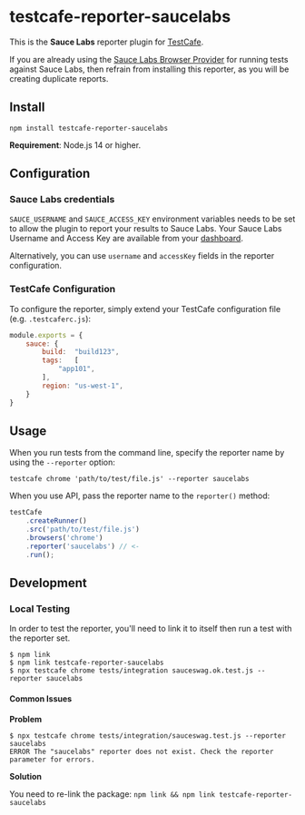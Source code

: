# testcafe-reporter-saucelabs

This is the **Sauce Labs** reporter plugin for [TestCafe](http://devexpress.github.io/testcafe).

If you are already using
the [Sauce Labs Browser Provider](https://github.com/DevExpress/testcafe-browser-provider-saucelabs) for running tests
against Sauce Labs, then refrain from installing this reporter, as you will be creating duplicate reports.

## Install

```
npm install testcafe-reporter-saucelabs
```

**Requirement**: Node.js 14 or higher.

## Configuration

### Sauce Labs credentials

`SAUCE_USERNAME` and `SAUCE_ACCESS_KEY` environment variables needs to be set to allow the plugin to report your results
to Sauce Labs. Your Sauce Labs Username and Access Key are available from your
[dashboard](https://app.saucelabs.com/user-settings).

Alternatively, you can use `username` and `accessKey` fields in the reporter configuration.

### TestCafe Configuration

To configure the reporter, simply extend your TestCafe configuration file (e.g. `.testcaferc.js`):

```js
module.exports = {
    sauce: {
        build:  "build123",
        tags:   [
            "app101",
        ],
        region: "us-west-1",
    }
}
```

## Usage

When you run tests from the command line, specify the reporter name by using the `--reporter` option:

```
testcafe chrome 'path/to/test/file.js' --reporter saucelabs
```

When you use API, pass the reporter name to the `reporter()` method:

```js
testCafe
    .createRunner()
    .src('path/to/test/file.js')
    .browsers('chrome')
    .reporter('saucelabs') // <-
    .run();
```

## Development

### Local Testing

In order to test the reporter, you'll need to link it to itself then run a test with the reporter set.

```
$ npm link
$ npm link testcafe-reporter-saucelabs
$ npx testcafe chrome tests/integration sauceswag.ok.test.js --reporter saucelabs
```

#### Common Issues

**Problem**

```
$ npx testcafe chrome tests/integration/sauceswag.test.js --reporter saucelabs
ERROR The "saucelabs" reporter does not exist. Check the reporter parameter for errors.
```

**Solution**

You need to re-link the package: `npm link && npm link testcafe-reporter-saucelabs`
